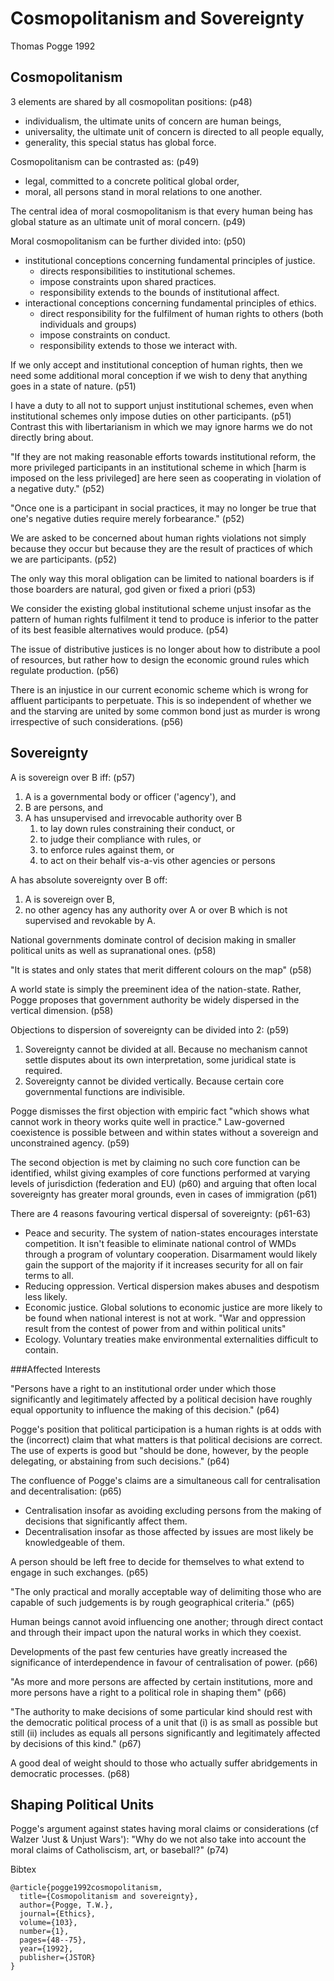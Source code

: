 Cosmopolitanism and Sovereignty
===============================

Thomas Pogge 1992

Cosmopolitanism
---------------

3 elements are shared by all cosmopolitan positions: (p48)

- individualism, the ultimate units of concern are human beings,
- universality, the ultimate unit of concern is directed to all people equally,
- generality, this special status has global force.

Cosmopolitanism can be contrasted as: (p49)

- legal, committed to a concrete political global order,
- moral, all persons stand in moral relations to one another.

The central idea of moral cosmopolitanism is that every human being has global stature as an ultimate unit of moral concern. (p49)

Moral cosmopolitanism can be further divided into: (p50)

- institutional conceptions concerning fundamental principles of justice.
	- directs responsibilities to institutional schemes.
	- impose constraints upon shared practices.
	- responsibility extends to the bounds of institutional affect.
- interactional conceptions concerning fundamental principles of ethics.
	- direct responsibility for the fulfilment of human rights to others (both individuals and groups)
	- impose constraints on conduct.
	- responsibility extends to those we interact with.

If we only accept and institutional conception of human rights, then we need some additional moral conception if we wish to deny that anything goes in a state of nature. (p51)

I have a duty to all not to support unjust institutional schemes, even when institutional schemes only impose duties on other participants. (p51)  Contrast this with libertarianism in which we may ignore harms we do not directly bring about.

"If they are not making reasonable efforts towards institutional reform, the more privileged participants in an institutional scheme in which [harm is imposed on the less privileged] are here seen as cooperating in violation of a negative duty." (p52)

"Once one is a participant in social practices, it may no longer be true that one's negative duties require merely forbearance." (p52)

We are asked to be concerned about human rights violations not simply because they occur but because they are the result of practices of which we are participants. (p52)

The only way this moral obligation can be limited to national boarders is if those boarders are natural, god given or fixed a priori (p53)

We consider the existing global institutional scheme unjust insofar as the pattern of human rights fulfilment it tend to produce is inferior to the patter of its best feasible alternatives would produce. (p54)

The issue of distributive justices is no longer about how to distribute a pool of resources, but rather how to design the economic ground rules which regulate production. (p56)

There is an injustice in our current economic scheme which is wrong for affluent participants to perpetuate.  This is so independent of whether we and the starving are united by some common bond just as murder is wrong irrespective of such considerations. (p56)


Sovereignty
-----------

A is sovereign over B iff: (p57)

1. A is a governmental body or officer ('agency'), and
2. B are persons, and
3. A has unsupervised and irrevocable authority over B
	1. to lay down rules constraining their conduct, or
	2. to judge their compliance with rules, or
	3. to enforce rules against them, or
	4. to act on their behalf vis-a-vis other agencies or persons

A has absolute sovereignty over B off:

1. A is sovereign over B, 
2. no other agency has any authority over A or over B which is not supervised and revokable by A.

National governments dominate control of decision making in smaller political units as well as supranational ones. (p58)

"It is states and only states that merit different colours on the map" (p58)

A world state is simply the preeminent idea of the nation-state.  Rather, Pogge proposes that government authority be widely dispersed in the vertical dimension. (p58)

Objections to dispersion of sovereignty can be divided into 2: (p59)

1. Sovereignty cannot be divided at all.  Because no mechanism cannot settle disputes about its own interpretation, some juridical state is required.
2. Sovereignty cannot be divided vertically.  Because certain core governmental functions are indivisible.  

Pogge dismisses the first objection with empiric fact "which shows what cannot work in theory works quite well in practice."  Law-governed coexistence is possible between and within states without a sovereign and unconstrained agency. (p59)

The second objection is met by claiming no such core function can be identified, whilst giving examples of core functions performed at varying levels of jurisdiction (federation and EU) (p60) and arguing that often local sovereignty has greater moral grounds, even in cases of immigration (p61)

There are 4 reasons favouring vertical dispersal of sovereignty: (p61-63)

- Peace and security.  The system of nation-states encourages interstate competition.  It isn't feasible to eliminate national control of WMDs through a program of voluntary cooperation.  Disarmament would likely gain the support of the majority if it increases security for all on fair terms to all.
- Reducing oppression.  Vertical dispersion makes abuses and despotism less likely.
- Economic justice. Global solutions to economic justice are more likely to be found when national interest is not at work. "War and oppression result from the contest of power from and within political units"
- Ecology.  Voluntary treaties make environmental externalities difficult to contain.

###Affected Interests

"Persons have a right to an institutional order under which those significantly and legitimately affected by a political decision have roughly equal opportunity to influence the making of this decision." (p64)

Pogge's position that political participation is a human rights is at odds with the (incorrect) claim that what matters is that political decisions are correct. The use of experts is good but "should be done, however, by the people delegating, or abstaining from such decisions." (p64)

The confluence of Pogge's claims are a simultaneous call for centralisation and decentralisation: (p65)

- Centralisation insofar as avoiding excluding persons from the making of decisions that significantly affect them.  
- Decentralisation insofar as those affected by issues are most likely be knowledgeable of them.

A person should be left free to decide for themselves to what extend to engage in such exchanges. (p65)

"The only practical and morally acceptable way of delimiting those who are capable of such judgements is by rough geographical criteria." (p65)

Human beings cannot avoid influencing one another; through direct contact and through their impact upon the natural works in which they coexist.

Developments of the past few centuries have greatly increased the significance of interdependence in favour of centralisation of power. (p66)

"As more and more persons are affected by certain institutions, more and more persons have a right to a political role in shaping them" (p66)

"The authority to make decisions of some particular kind should rest with the democratic political process of a unit that (i) is as small as possible but still (ii) includes as equals all persons significantly and legitimately affected by decisions of this kind." (p67)

A good deal of weight should to those who actually suffer abridgements in democratic processes. (p68)


Shaping Political Units
-----------------------


Pogge's argument against states having moral claims or considerations (cf Walzer 'Just & Unjust Wars'): "Why do we not also take into account the moral claims of Catholiscism, art, or baseball?" (p74)

Bibtex

	@article{pogge1992cosmopolitanism,
	  title={Cosmopolitanism and sovereignty},
	  author={Pogge, T.W.},
	  journal={Ethics},
	  volume={103},
	  number={1},
	  pages={48--75},
	  year={1992},
	  publisher={JSTOR}
	}


